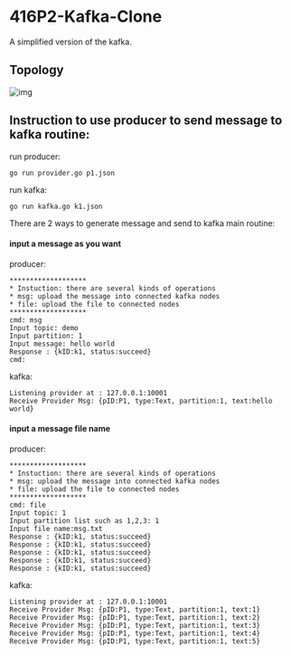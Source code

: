 # 416P2-Kafka-Clone
A simplified version of the kafka.

## Topology
![img](https://github.com/srinjoyc/416P2-Kafka-Clone/topology.png)

## Instruction to use producer to send message to kafka routine:
run producer:
```shell
go run provider.go p1.json 
```
run kafka:
```shell
go run kafka.go k1.json 
```
There are 2 ways to generate message and send to kafka main routine:

#### input a message as you want

producer:
```
*******************
* Instuction: there are several kinds of operations
* msg: upload the message into connected kafka nodes
* file: upload the file to connected nodes
*******************
cmd: msg
Input topic: demo
Input partition: 1
Input message: hello world
Response : {kID:k1, status:succeed}
cmd: 

```

kafka:
```
Listening provider at : 127.0.0.1:10001
Receive Provider Msg: {pID:P1, type:Text, partition:1, text:hello world}
```

####  input a message file name
producer:
```
*******************
* Instuction: there are several kinds of operations
* msg: upload the message into connected kafka nodes
* file: upload the file to connected nodes
*******************
cmd: file
Input topic: 1
Input partition list such as 1,2,3: 1
Input file name:msg.txt
Response : {kID:k1, status:succeed}
Response : {kID:k1, status:succeed}
Response : {kID:k1, status:succeed}
Response : {kID:k1, status:succeed}
Response : {kID:k1, status:succeed}
```

kafka:
```
Listening provider at : 127.0.0.1:10001
Receive Provider Msg: {pID:P1, type:Text, partition:1, text:1}
Receive Provider Msg: {pID:P1, type:Text, partition:1, text:2}
Receive Provider Msg: {pID:P1, type:Text, partition:1, text:3}
Receive Provider Msg: {pID:P1, type:Text, partition:1, text:4}
Receive Provider Msg: {pID:P1, type:Text, partition:1, text:5}
```
